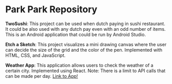 # Park Park Repository
**TwoSushi**: This project can be used when dutch paying in sushi restaurant.  
It could be also used with any dutch pay even with an odd number of items. 
This is an Android application that could be run by Android Studio.

**Etch a Sketch**: This project visualizes a mini drawing canvas where the user can decide the size of the grid and the color of the pen. Implemented with HTML, CSS, and JavaScript.

**Weather App**: This application allows users to check the weather of a certain city. Implemented using React. Note: There is a limit to API calls that can be made per day. 
[Link to App!](https://parkparkweatherapp.netlify.app/)
